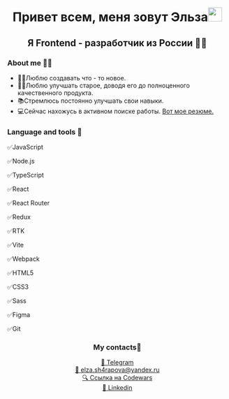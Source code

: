 <h1 align="center">Привет всем, меня зовут Эльза<img src="https://github.com/blackcater/blackcater/raw/main/images/Hi.gif" height="32"/></h1>
<h2 align="center">Я Frontend - разработчик из России 	&#128105;&#8205;&#128187;</h2>

<h3>About me &#128129;&#8205;&#9792;&#65039;</h3>
<ul>
  <li>&#128105;&#8205;&#127979;Люблю создавать что - то новое.</li>
  <li>&#127939;&#8205;&#9792;&#65039;Люблю улучшать старое, доводя его до полноценного качественного продукта.</li>
  <li>&#128218;Стремлюсь постоянно улучшать свои навыки.</li>
  <li>&#128187;Сейчас нахожусь в активном поиске работы. <a href="https://github.com/ElzaSharapova24/ElzaSharapova24/raw/main/%D0%AD%D0%BB%D1%8C%D0%B7%D0%B0%20%D0%A8%D0%B0%D1%80%D0%B0%D0%BF%D0%BE%D0%B2%D0%B0%20%D1%80%D0%B5%D0%B7%D1%8E%D0%BC%D0%B5.pdf">Вот мое резюме.</a></li>
</ul>

<h3>Language and tools 	&#128188;</h3>
<div>
  <p>
    &#9989;JavaScript
  </li>
   <p>
     &#9989;Node.js
  </p>
  <p>
     &#9989;TypeScript
  </p>
  <p>
     &#9989;React
  </p>
  <p>
     &#9989;React Router
  </p>
  <p>
     &#9989;Redux
  </p>
  <p>
     &#9989;RTK
  </p>
  <p>
     &#9989;Vite
  </p>
  <p>
     &#9989;Webpack
  </p>
  <p>
     &#9989;HTML5
  </p>
  <p>
    &#9989;CSS3
  </p>
  <p>
    &#9989;Sass
  </p>
  <p>
    &#9989;Figma
  </p>
  <p>
    &#9989;Git
  </p>
</div>
<h3 align="center">My contacts📱</h3>
<div align="center"><a href="https://t.me/elzana24">&#128242; Telegram</a></div>
<div align="center"><a href="mailto:elza.sh4rapova@yandex.ru">&#128231; elza.sh4rapova@yandex.ru</a></div>
<div align="center"><a href="https://www.codewars.com/users/ElzaSharapova24
">&#128269; Ссылка на Сodewars</a></div>
<div align="center"><a href="https://www.linkedin.com/in/%D1%8D%D0%BB%D1%8C%D0%B7%D0%B0-%D1%88%D0%B0%D1%80%D0%B0%D0%BF%D0%BE%D0%B2%D0%B0-83987428a/">&#128190; Linkedin</a></div>
